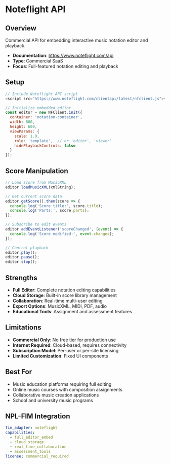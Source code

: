 # Noteflight API

## Overview
Commercial API for embedding interactive music notation editor and playback.
- **Documentation**: https://www.noteflight.com/api
- **Type**: Commercial SaaS
- **Focus**: Full-featured notation editing and playback

## Setup
```javascript
// Include Noteflight API script
<script src="https://www.noteflight.com/clientapi/latest/nfclient.js"></script>

// Initialize embedded editor
const editor = new NFClient.init({
  container: 'notation-container',
  width: 800,
  height: 600,
  viewParams: {
    scale: 1.0,
    role: 'template',  // or 'editor', 'viewer'
    hidePlaybackControls: false
  }
});
```

## Score Manipulation
```javascript
// Load score from MusicXML
editor.loadMusicXML(xmlString);

// Get current score data
editor.getScore().then(score => {
  console.log('Score title:', score.title);
  console.log('Parts:', score.parts);
});

// Subscribe to edit events
editor.addEventListener('scoreChanged', (event) => {
  console.log('Score modified:', event.changes);
});

// Control playback
editor.play();
editor.pause();
editor.stop();
```

## Strengths
- **Full Editor**: Complete notation editing capabilities
- **Cloud Storage**: Built-in score library management
- **Collaboration**: Real-time multi-user editing
- **Export Options**: MusicXML, MIDI, PDF, audio
- **Educational Tools**: Assignment and assessment features

## Limitations
- **Commercial Only**: No free tier for production use
- **Internet Required**: Cloud-based, requires connectivity
- **Subscription Model**: Per-user or per-site licensing
- **Limited Customization**: Fixed UI components

## Best For
- Music education platforms requiring full editing
- Online music courses with composition assignments
- Collaborative music creation applications
- School and university music programs

## NPL-FIM Integration
```yaml
fim_adapter: noteflight
capabilities:
  - full_editor_embed
  - cloud_storage
  - real_time_collaboration
  - assessment_tools
license: commercial_required
```